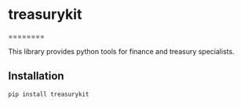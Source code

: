 # treasurykit


========

This library provides python tools for finance and treasury specialists.

## Installation

`pip install treasurykit`